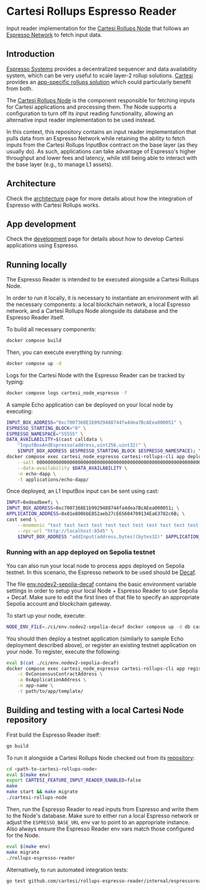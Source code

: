 # Cartesi Rollups Espresso Reader

Input reader implementation for the [Cartesi Rollups Node](https://github.com/cartesi/rollups-node) that follows an [Espresso Network](https://docs.espressosys.com/network) to fetch input data.

## Introduction

[Espresso Systems](https://www.espressosys.com/) provides a decentralized sequencer and data availability system, which can be very useful to scale layer-2 rollup solutions.
[Cartesi](https://cartesi.io) provides an [app-specific rollups solution](https://docs.cartesi.io/cartesi-rollups/) which could particularly benefit from both.

The [Cartesi Rollups Node](https://github.com/cartesi/rollups-node) is the component responsible for fetching inputs for Cartesi applications and processing them.
The Node supports a configuration to turn off its input reading functionality, allowing an alternative input reader implementation to be used instead.

In this context, this repository contains an input reader implementation that pulls data from an Espresso Network while retaining the ability to fetch inputs from the Cartesi Rollups InputBox contract on the base layer (as they usually do).
As such, applications can take advantage of Espresso's higher throughput and lower fees and latency, while still being able to interact with the base layer (e.g., to manage L1 assets).

## Architecture

Check the [architecture](docs/architecture.md) page for more details about how the integration of Espresso with Cartesi Rollups works.

## App development

Check the [development](docs/development.md) page for details about how to develop Cartesi applications using Espresso.

## Running locally

The Espresso Reader is intended to be executed alongside a Cartesi Rollups Node.

In order to run it locally, it is necessary to instantiate an environment with all the necessary components: a local blockchain network, a local Espresso network, and a Cartesi Rollups Node alongside its database and the Espresso Reader itself.

To build all necessary components:

```bash
docker compose build
```

Then, you can execute everything by running:

```bash
docker compose up -d
```

Logs for the Cartesi Node with the Espresso Reader can be tracked by typing:

```bash
docker compose logs cartesi_node_espresso -f
```

A sample Echo application can be deployed on your local node by executing:

```bash
INPUT_BOX_ADDRESS="0xc7007368E1b9929488744fa4dea7BcAEea000051" \
ESPRESSO_STARTING_BLOCK="0" \
ESPRESSO_NAMESPACE="55555" \
DATA_AVAILABILITY=$(cast calldata \
    "InputBoxAndEspresso(address,uint256,uint32)" \
    $INPUT_BOX_ADDRESS $ESPRESSO_STARTING_BLOCK $ESPRESSO_NAMESPACE); \
docker compose exec cartesi_node_espresso cartesi-rollups-cli app deploy -v \
    --salt 0000000000000000000000000000000000000000000000000000000000000000 \
    --data-availability $DATA_AVAILABILITY \
    -n echo-dapp \
    -t applications/echo-dapp/
```

Once deployed, an L1 InputBox input can be sent using cast:

```bash
INPUT=0xdeadbeef; \
INPUT_BOX_ADDRESS=0xc7007368E1b9929488744fa4dea7BcAEea000051; \
APPLICATION_ADDRESS=0x01e800bbE852aeb27cE65604709134Ea63782c6B; \
cast send \
    --mnemonic "test test test test test test test test test test test junk" \
    --rpc-url "http://localhost:8545" \
    $INPUT_BOX_ADDRESS "addInput(address,bytes)(bytes32)" $APPLICATION_ADDRESS $INPUT
```

### Running with an app deployed on Sepolia testnet

You can also run your local node to process apps deployed on Sepolia testnet.
In this scenario, the Espresso network to be used should be [Decaf](https://docs.espressosys.com/network/releases/testnets/decaf-testnet).

The file [env.nodev2-sepolia-decaf](./ci/env.nodev2-sepolia-decaf) contains the basic environment variable settings in order to setup your local Node + Espresso Reader to use Sepolia + Decaf.
Make sure to edit the first lines of that file to specify an appropriate Sepolia account and blockchain gateway.

To start up your node, execute:

```bash
NODE_ENV_FILE=./ci/env.nodev2-sepolia-decaf docker compose up -d db cartesi_node_espresso
```

You should then deploy a testnet application (similarly to sample Echo deployment described above), or register an existing testnet application on your node.
To register, execute the following:

```bash
eval $(cat ./ci/env.nodev2-sepolia-decaf)
docker compose exec cartesi_node_espresso cartesi-rollups-cli app register -v \
    -c 0xConsensusContractAddress \
    -a 0xApplicationAddress \
    -n app-name \
    -t path/to/app/template/
```



## Building and testing with a local Cartesi Node repository

First build the Espresso Reader itself:

```bash
go build
```

To run it alongside a Cartesi Rollups Node checked out from its [repository](https://github.com/cartesi/rollups-node/releases/tag/v2.0.0-dev-20250604):

```bash
cd <path-to-cartesi-rollups-node>
eval $(make env)
export CARTESI_FEATURE_INPUT_READER_ENABLED=false
make
make start && make migrate
./cartesi-rollups-node
```

Then, run the Espresso Reader to read inputs from Espresso and write them to the Node's database.
Make sure to either run a local Espresso network or adjust the `ESPRESSO_BASE_URL` env var to point to an appropriate instance.
Also always ensure the Espresso Reader env vars match those configured for the Node.

```bash
eval $(make env)
make migrate
./rollups-espresso-reader
```

Alternatively, to run automated integration tests:

```bash
go test github.com/cartesi/rollups-espresso-reader/internal/espressoreader -v
```
